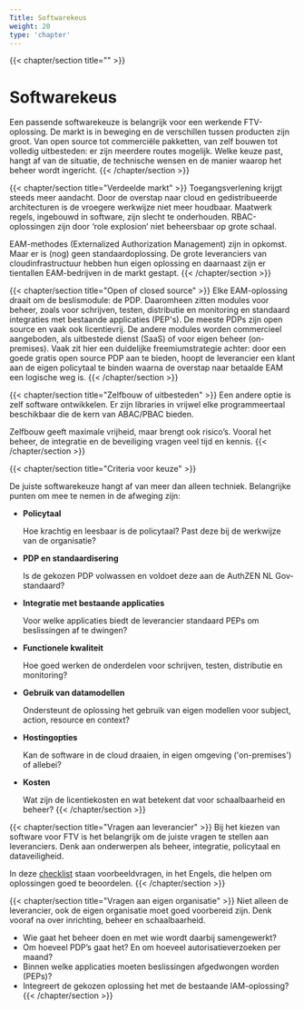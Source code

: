 ```yaml
---
Title: Softwarekeus
weight: 20
type: 'chapter'
---
```


{{< chapter/section title="" >}}
# Softwarekeus

Een passende softwarekeuze is belangrijk voor een werkende FTV-oplossing. De markt is in beweging en de verschillen tussen producten zijn groot. Van open source tot commerciële pakketten, van zelf bouwen tot volledig uitbesteden: er zijn meerdere routes mogelijk. Welke keuze past, hangt af van de situatie, de technische wensen en de manier waarop het beheer wordt ingericht.
{{< /chapter/section >}}

{{< chapter/section title="Verdeelde markt" >}}
Toegangsverlening krijgt steeds meer aandacht. Door de overstap naar cloud en gedistribueerde architecturen is de vroegere werkwijze niet meer houdbaar. Maatwerk regels, ingebouwd in software, zijn slecht te onderhouden. RBAC-oplossingen zijn door ‘role explosion’ niet beheersbaar op grote schaal.

EAM-methodes (Externalized Authorization Management) zijn in opkomst. Maar er is (nog) geen standaardoplossing. De grote leveranciers van cloudinfrastructuur hebben hun eigen oplossing en daarnaast zijn er tientallen EAM-bedrijven in de markt gestapt.
{{< /chapter/section >}}

{{< chapter/section title="Open of closed source" >}}
Elke EAM-oplossing draait om de beslismodule: de PDP. Daaromheen zitten modules voor beheer, zoals voor schrijven, testen, distributie en monitoring en standaard integraties met bestaande applicaties (PEP's). De meeste PDPs zijn open source en vaak ook licentievrij. De andere modules worden commercieel aangeboden, als uitbestede dienst (SaaS) of voor eigen beheer (on-premises). Vaak zit hier een duidelijke freemiumstrategie achter: door een goede gratis open source PDP aan te bieden, hoopt de leverancier een klant aan de eigen policytaal te binden waarna de overstap naar betaalde EAM een logische weg is.
{{< /chapter/section >}}

{{< chapter/section title="Zelfbouw of uitbesteden" >}}
Een andere optie is zelf software ontwikkelen. Er zijn libraries in vrijwel elke programmeertaal beschikbaar die de kern van ABAC/PBAC bieden.

Zelfbouw geeft maximale vrijheid, maar brengt ook risico’s. Vooral het beheer, de integratie en de beveiliging vragen veel tijd en kennis.
{{< /chapter/section >}}

{{< chapter/section title="Criteria voor keuze" >}}

De juiste softwarekeuze hangt af van meer dan alleen techniek. Belangrijke punten om mee te nemen in de afweging zijn:

- **Policytaal**

  Hoe krachtig en leesbaar is de policytaal? Past deze bij de werkwijze van de organisatie?
- **PDP en standaardisering**

  Is de gekozen PDP volwassen en voldoet deze aan de AuthZEN NL Gov-standaard?
- **Integratie met bestaande applicaties**

  Voor welke applicaties biedt de leverancier standaard PEPs om beslissingen af te dwingen?

- **Functionele kwaliteit**

  Hoe goed werken de onderdelen voor schrijven, testen, distributie en monitoring?

- **Gebruik van datamodellen**

  Ondersteunt de oplossing het gebruik van eigen modellen voor subject, action, resource en context?

- **Hostingopties**

  Kan de software in de cloud draaien, in eigen omgeving ('on-premises') of allebei?

- **Kosten**

  Wat zijn de licentiekosten en wat betekent dat voor schaalbaarheid en beheer?
{{< /chapter/section >}}

{{< chapter/section title="Vragen aan leverancier" >}}
Bij het kiezen van software voor FTV is het belangrijk om de juiste vragen te stellen aan leveranciers. Denk aan onderwerpen als beheer, integratie, policytaal en dataveiligheid.

In deze [checklist](vragen) staan voorbeeldvragen, in het Engels, die helpen om oplossingen goed te beoordelen.
{{< /chapter/section >}}

{{< chapter/section title="Vragen aan eigen organisatie" >}}
Niet alleen de leverancier, ook de eigen organisatie moet goed voorbereid zijn. Denk vooraf na over inrichting, beheer en schaalbaarheid.

- Wie gaat het beheer doen en  met wie wordt daarbij samengewerkt?
- Om hoeveel PDP’s gaat het? En om hoeveel autorisatieverzoeken per maand?
- Binnen welke applicaties moeten beslissingen afgedwongen worden (PEPs)?
- Integreert de gekozen oplossing het met de bestaande IAM-oplossing?
{{< /chapter/section >}}
